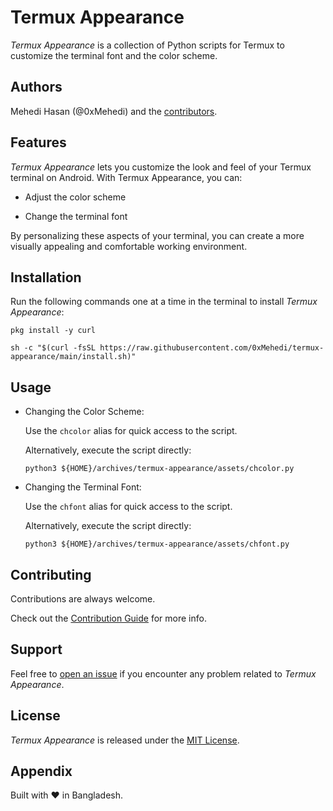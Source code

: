 <!-- cspell:words Mehedi Hasan chcolor chfont termux -->

# Termux Appearance

_Termux Appearance_ is a collection of Python scripts for Termux to customize the terminal font and the color scheme.

## Authors

Mehedi Hasan (@0xMehedi) and the [contributors](https://github.com/0xMehedi/termux-appearance/graphs/contributors).

## Features

_Termux Appearance_ lets you customize the look and feel of your Termux terminal on Android.
With Termux Appearance, you can:

- Adjust the color scheme

- Change the terminal font

By personalizing these aspects of your terminal, you can create a more visually appealing and comfortable working environment.

## Installation

Run the following commands one at a time in the terminal to install _Termux Appearance_:

```shell
pkg install -y curl
```

```shell
sh -c "$(curl -fsSL https://raw.githubusercontent.com/0xMehedi/termux-appearance/main/install.sh)"
```

## Usage

- Changing the Color Scheme:

  Use the `chcolor` alias for quick access to the script.

  Alternatively, execute the script directly:

  ```shell
  python3 ${HOME}/archives/termux-appearance/assets/chcolor.py
  ```

- Changing the Terminal Font:

  Use the `chfont` alias for quick access to the script.

  Alternatively, execute the script directly:

  ```shell
  python3 ${HOME}/archives/termux-appearance/assets/chfont.py
  ```

## Contributing

Contributions are always welcome.

Check out the [Contribution Guide](./CONTRIBUTING.md) for more info.

## Support

Feel free to [open an issue](https://github.com/0xMehedi/termux-appearance/issues/new/choose) if you encounter any problem related to _Termux Appearance_.

## License

_Termux Appearance_ is released under the [MIT License](./LICENSE).

## Appendix

Built with :heart: in Bangladesh.

